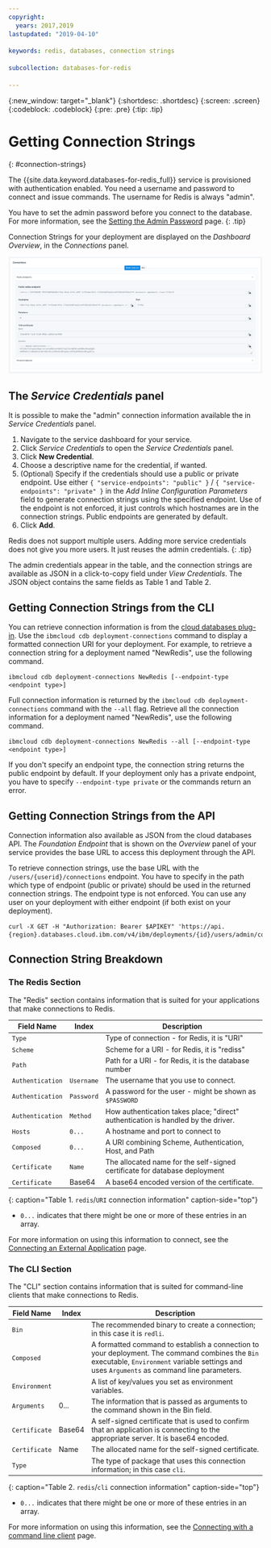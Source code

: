 ```yaml
---
copyright:
  years: 2017,2019
lastupdated: "2019-04-10"

keywords: redis, databases, connection strings

subcollection: databases-for-redis

---
```


{:new_window: target="_blank"}
{:shortdesc: .shortdesc}
{:screen: .screen}
{:codeblock: .codeblock}
{:pre: .pre}
{:tip: .tip}


# Getting Connection Strings
{: #connection-strings}

The {{site.data.keyword.databases-for-redis_full}} service is provisioned with authentication enabled. You need a username and password to connect and issue commands. The username for Redis is always "admin".

You have to set the admin password before you connect to the database. For more information, see the [Setting the Admin Password](/docs/databases-for-redis?topic=databases-for-redis-admin-password) page.
{: .tip}

Connection Strings for your deployment are displayed on the _Dashboard Overview_, in the _Connections_ panel.

![Redis Connection Strings](images/connections_panel.png)

## The _Service Credentials_ panel

It is possible to make the "admin" connection information available the in _Service Credentials_ panel. 
1. Navigate to the service dashboard for your service.
2. Click _Service Credentials_ to open the _Service Credentials_ panel.
3. Click **New Credential**.
4. Choose a descriptive name for the credential, if wanted.
5. (Optional) Specify if the credentials should use a public or private endpoint. Use either `{ "service-endpoints": "public" }` / `{ "service-endpoints": "private" }` in the _Add Inline Configuration Parameters_ field to generate connection strings using the specified endpoint. Use of the endpoint is not enforced, it just controls which hostnames are in the connection strings. Public endpoints are generated by default.
6. Click **Add**.

Redis does not support multiple users. Adding more service credentials does not give you more users. It just reuses the admin credentials.
{: .tip}

The admin credentials appear in the table, and the connection strings are available as JSON in a click-to-copy field under _View Credentials_. The JSON object contains the same fields as Table 1 and Table 2. 

## Getting Connection Strings from the CLI

You can retrieve connection information is from the [cloud databases plug-in](/docs/databases-cli-plugin?topic=databases-cli-plugin-cdb-reference). Use the `ibmcloud cdb deployment-connections` command to display a formatted connection URI for your deployment. For example, to retrieve a connection string for a deployment named  "NewRedis", use the following command.

```
ibmcloud cdb deployment-connections NewRedis [--endpoint-type <endpoint type>]
```

Full connection information is returned by the `ibmcloud cdb deployment-connections` command with the `--all` flag. Retrieve all the connection information for a deployment named  "NewRedis", use the following command.

```
ibmcloud cdb deployment-connections NewRedis --all [--endpoint-type <endpoint type>]
```

If you don't specify an endpoint type, the connection string returns the public endpoint by default. If your deployment only has a private endpoint, you have to specify `--endpoint-type private` or the commands return an error.

## Getting Connection Strings from the API

Connection information also available as JSON from the cloud databases API. The _Foundation Endpoint_ that is shown on the _Overview_ panel of your service provides the base URL to access this deployment through the API.

To retrieve connection strings, use the base URL with the `/users/{userid}/connections` endpoint. You have to specify in the path which type of endpoint (public or private) should be used in the returned connection strings. The endpoint type is not enforced. You can use any user on your deployment with either endpoint (if both exist on your deployment).
```
curl -X GET -H "Authorization: Bearer $APIKEY" 'https://api.{region}.databases.cloud.ibm.com/v4/ibm/deployments/{id}/users/admin/connections/{endpoint_type}'
```

## Connection String Breakdown

### The Redis Section

The "Redis" section contains information that is suited for your applications that make connections to Redis.

Field Name|Index|Description
----------|-----|-----------
`Type`||Type of connection - for Redis, it is "URI"
`Scheme`||Scheme for a URI - for Redis, it is "rediss"
`Path`||Path for a URI - for Redis, it is the database number
`Authentication`|`Username`|The username that you use to connect.
`Authentication`|`Password`|A password for the user - might be shown as `$PASSWORD`
`Authentication`|`Method`|How authentication takes place; "direct" authentication is handled by the driver.
`Hosts`|`0...`|A hostname and port to connect to
`Composed`|`0...`|A URI combining Scheme, Authentication, Host, and Path
`Certificate`|`Name`|The allocated name for the self-signed certificate for database deployment
`Certificate`|Base64|A base64 encoded version of the certificate.
{: caption="Table 1. `redis`/`URI` connection information" caption-side="top"}

* `0...` indicates that there might be one or more of these entries in an array.

For more information on using this information to connect, see the [Connecting an External Application](/docs/databases-for-redis?topic=databases-for-redis-external-app) page.

### The CLI Section

The "CLI" section contains information that is suited for command-line clients that make connections to Redis.

Field Name|Index|Description
----------|-----|-----------
`Bin`||The recommended binary to create a connection; in this case it is `redli`.
`Composed`||A formatted command to establish a connection to your deployment. The command combines the `Bin` executable, `Environment` variable settings and uses `Arguments` as command line parameters.
`Environment`||A list of key/values you set as environment variables.
`Arguments`|0...|The information that is passed as arguments to the command shown in the Bin field.
`Certificate`|Base64|A self-signed certificate that is used to confirm that an application is connecting to the appropriate server. It is base64 encoded.
`Certificate`|Name|The allocated name for the self-signed certificate.
`Type`||The type of package that uses this connection information; in this case `cli`. 
{: caption="Table 2. `redis`/`cli` connection information" caption-side="top"}

* `0...` indicates that there might be one or more of these entries in an array.

For more information on using this information, see the [Connecting with a command line client](/docs/databases-for-redis?topic=databases-for-redis-connecting-cli-client) page.

